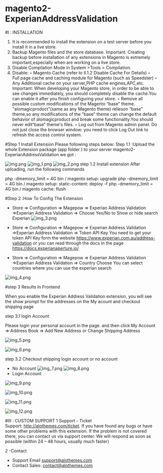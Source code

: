 # magento2-ExperianAddressValidation
#I : INSTALLATION
1. It is recommended to install the extension on a test server before you install it in a live store.
2. Backup Magento files and the store database. Important: Creating backup before installation of any extensions in Magento is extremely important,especially when are working on a live store.
3. Disable Compilation Mode in System >Tools > Compilation.
4. Disable:
◦ Magento Cache (refer to II.1.2 Disable Cache For Details)
◦ Full page cache and caching module for Magento (such as Speedster)
◦ Any Additional cache on your server,PHP cache engines,APC,etc.
Important: When developing your Magento store, in order to be able to see changes immediately, you should completely disable the cache.You can enable it after you finish configuring your store.
◦ Remove all possible custom modifications of the Magento “base” theme. "alomagicproduct"(same as any Magento theme) relieson “base” theme,so any modifications of the “base” theme can change the default behavior of alomagicproduct and break some functionality.You should never edit“base” theme's files.
◦ Log out from Magento admin panel. Do not just close the browser window: you need to click Log Out link to refresh the access control system.


#Step 1 Install  Extension
Please following steps below:
Step 1.1 :Upload the whole Extension package (app folder ) to your server
magento2-ExperianAddressValidation we got :

![img.png](https://github.com/magepow/magento2-ExperianAddressValidation/blob/master/media/img.png)
![img_1.png](https://github.com/magepow/magento2-ExperianAddressValidation/blob/master/media/img_1.png)
![img_2.png](https://github.com/magepow/magento2-ExperianAddressValidation/blob/master/media/img_2.png)
step 1.2 Install extension
After uploading, run the following commands

php -dmemory_limit = 4G bin / magento setup: upgrade
php -dmemory_limit = 4G bin / magento setup: static-content: deploy -f
php -dmemory_limit = 4G bin / magento cache: flush




#Step 2  :How To Config The Extension

+ Store => Configuration => Magepow => Experian Address Validation =>Experian Address Validation => Choose Yes/No to Show or hide search Experian
![img_3.png](https://github.com/magepow/magento2-ExperianAddressValidation/blob/master/media/img_3.png)

+ Store => Configuration => Magepow => Experian Address Validation =>Experian Address Validation => Token API Key  You need to get your token API Key form the website https://www.experian.com.au/address-validation or you can read through the docs in the page https://docs.experianaperture.io/


+ Store => Configuration => Magepow => Experian Address Validation =>Experian Address Validation => Country  Choose You can select countries where you can use the experian search

![img_4.png](https://github.com/magepow/magento2-ExperianAddressValidation/blob/master/media/img_4.png)



#step 3 Results In Frontend

When you enable the Experian Address Validation  extension, you will see the show  prompt for the addresses on the My acount  and checkout shipping page

step 3.1  login Account

Please login your personal account in the page. and then click My Account => Address Book => Add New Address or Change Shipping Address

![img_5.png](https://github.com/magepow/magento2-ExperianAddressValidation/blob/master/media/img_5.png)


![img_6.png](https://github.com/magepow/magento2-ExperianAddressValidation/blob/master/media/img_6.png)








step 3.2 Checkout shipping login account or no account

+ No Account
![img_7.png](https://github.com/magepow/magento2-ExperianAddressValidation/blob/master/media/img_7.png)
  ![img_8.png](https://github.com/magepow/magento2-ExperianAddressValidation/blob/master/media/img_8.png)
+ Login Account

![img_9.png](https://github.com/magepow/magento2-ExperianAddressValidation/blob/master/media/img_9.png)

![img_10.png](https://github.com/magepow/magento2-ExperianAddressValidation/blob/master/media/img_10.png)

![img_11.png](https://github.com/magepow/magento2-ExperianAddressValidation/blob/master/media/img_11.png)

![img_12.png](https://github.com/magepow/magento2-ExperianAddressValidation/blob/master/media/img_12.png)

#III : CUSTOM SUPPORT
1 Support
- Ticket Support: http://alothemes.com/ticket. If you have found any bugs or have some other problems with this extension. If the problem is not covered there, you can contact us via support center. We will respond as soon as possible (within 24 – 48 hours, usually much faster)

2 -Contact
- Support Email support@alothemes.com
- Contact Sales: contact@alothemes.com

